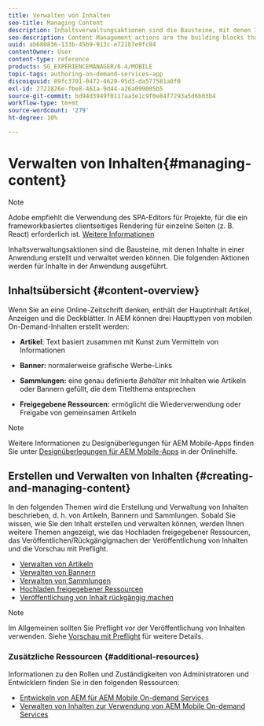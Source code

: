 ```yaml
---
title: Verwalten von Inhalten
seo-title: Managing Content
description: Inhaltsverwaltungsaktionen sind die Bausteine, mit denen Inhalte in einer Anwendung erstellt und verwaltet werden können. Auf dieser Seite erfahren Sie mehr.
seo-description: Content Management actions are the building blocks that help to create and manage content within an application. Follow this page to learn more.
uuid: ab680836-133b-45b9-913c-e721b7e9fc04
contentOwner: User
content-type: reference
products: SG_EXPERIENCEMANAGER/6.4/MOBILE
topic-tags: authoring-on-demand-services-app
discoiquuid: 89fc3701-0472-4629-95d3-da577581a0f0
exl-id: 2721826e-fbe8-461a-9d44-a26a099005b5
source-git-commit: bd94d3949f0117aa3e1c9f0e84f7293a5d6b03b4
workflow-type: tm+mt
source-wordcount: '279'
ht-degree: 10%

---
```


# Verwalten von Inhalten{#managing-content}

>[!NOTE]
>
>Adobe empfiehlt die Verwendung des SPA-Editors für Projekte, für die ein frameworkbasiertes clientseitiges Rendering für einzelne Seiten (z. B. React) erforderlich ist. [Weitere Informationen](/help/sites-developing/spa-overview.md)

Inhaltsverwaltungsaktionen sind die Bausteine, mit denen Inhalte in einer Anwendung erstellt und verwaltet werden können. Die folgenden Aktionen werden für Inhalte in der Anwendung ausgeführt.

## Inhaltsübersicht {#content-overview}

Wenn Sie an eine Online-Zeitschrift denken, enthält der Hauptinhalt Artikel, Anzeigen und die Deckblätter. In AEM können drei Haupttypen von mobilen On-Demand-Inhalten erstellt werden:

* **Artikel**: Text basiert zusammen mit Kunst zum Vermitteln von Informationen
* **Banner:** normalerweise grafische Werbe-Links
* **Sammlungen:** eine genau definierte *Behälter* mit Inhalten wie Artikeln oder Bannern gefüllt, die dem Titelthema entsprechen

* **Freigegebene Ressourcen:** ermöglicht die Wiederverwendung oder Freigabe von gemeinsamen Artikeln

>[!NOTE]
>
>Weitere Informationen zu Designüberlegungen für AEM Mobile-Apps finden Sie unter [Designüberlegungen für AEM Mobile-Apps](https://helpx.adobe.com/digital-publishing-solution/help/design-app.html) in der Onlinehilfe.

## Erstellen und Verwalten von Inhalten {#creating-and-managing-content}

In den folgenden Themen wird die Erstellung und Verwaltung von Inhalten beschrieben, d. h. von Artikeln, Bannern und Sammlungen. Sobald Sie wissen, wie Sie den Inhalt erstellen und verwalten können, werden Ihnen weitere Themen angezeigt, wie das Hochladen freigegebener Ressourcen, das Veröffentlichen/Rückgängigmachen der Veröffentlichung von Inhalten und die Vorschau mit Preflight.

* [Verwalten von Artikeln](/help/mobile/mobile-on-demand-managing-articles.md)
* [Verwalten von Bannern](/help/mobile/mobile-on-demand-managing-banners.md)
* [Verwalten von Sammlungen](/help/mobile/mobile-on-demand-managing-collections.md)
* [Hochladen freigegebener Ressourcen](/help/mobile/mobile-on-demand-shared-resources.md)
* [Veröffentlichung von Inhalt rückgängig machen](/help/mobile/mobile-on-demand-publishing-unpublishing.md)

>[!NOTE]
>
>Im Allgemeinen sollten Sie Preflight vor der Veröffentlichung von Inhalten verwenden. Siehe [Vorschau mit Preflight](/help/mobile/aem-mobile-manage-ondemand-services.md) für weitere Details.

### Zusätzliche Ressourcen {#additional-resources}

Informationen zu den Rollen und Zuständigkeiten von Administratoren und Entwicklern finden Sie in den folgenden Ressourcen:

* [Entwickeln von AEM für AEM Mobile On-demand Services](/help/mobile/aem-mobile-on-demand.md)
* [Verwalten von Inhalten zur Verwendung von AEM Mobile On-demand Services](/help/mobile/aem-mobile.md)
